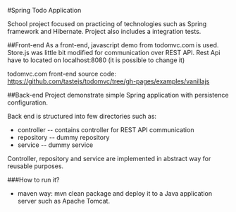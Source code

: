 #Spring Todo Application

School project focused on practicing of technologies such as Spring framework and Hibernate. 
Project also includes a integration tests.

##Front-end
As a front-end, javascript demo from todomvc.com is used. 
Store.js was little bit modified for communication over REST API.
Rest Api have to located on localhost:8080 (it is possible to change it)

todomvc.com front-end source code:
 https://github.com/tastejs/todomvc/tree/gh-pages/examples/vanillajs

##Back-end
Project demonstrate simple Spring application with persistence configuration.

Back end is structured into few directories such as:
- controller -- contains controller for REST API communication
- repository -- dummy repository
- service -- dummy service

Controller, repository and service are implemented in abstract way for reusable purposes.

###How to run it?
- maven way: mvn clean package and deploy it to a Java application server such as Apache Tomcat.
